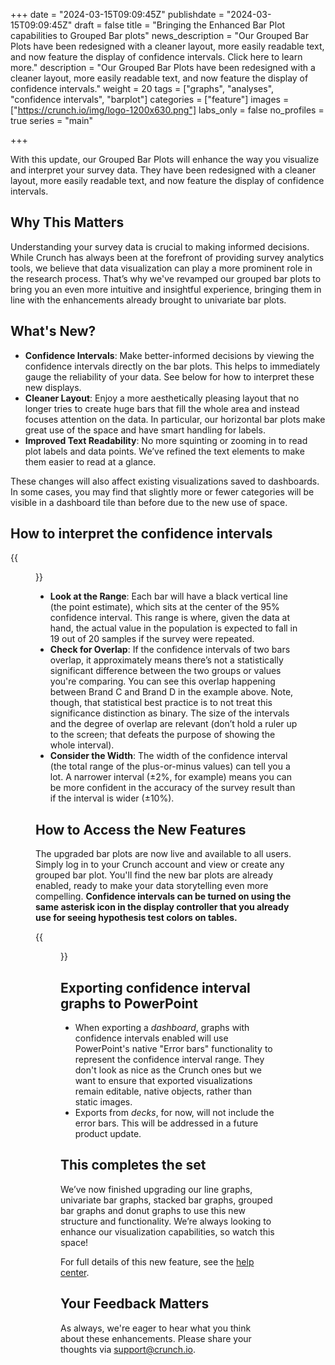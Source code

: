 +++
date = "2024-03-15T09:09:45Z"
publishdate = "2024-03-15T09:09:45Z"
draft = false
title = "Bringing the Enhanced Bar Plot capabilities to Grouped Bar plots"
news_description = "Our Grouped Bar Plots have been redesigned with a cleaner layout, more easily readable text, and now feature the display of confidence intervals. Click here to learn more."
description = "Our Grouped Bar Plots have been redesigned with a cleaner layout, more easily readable text, and now feature the display of confidence intervals."
weight = 20
tags = ["graphs", "analyses", "confidence intervals", "barplot"]
categories = ["feature"]
images = ["https://crunch.io/img/logo-1200x630.png"]
labs_only = false
no_profiles = true
series = "main"

+++

With this update, our Grouped Bar Plots will enhance the way you visualize and interpret your survey data. They have been redesigned with a cleaner layout, more easily readable text, and now feature the display of confidence intervals.

## Why This Matters

Understanding your survey data is crucial to making informed decisions. While Crunch has always been at the forefront of providing survey analytics tools, we believe that data visualization can play a more prominent role in the research process. That’s why we've revamped our grouped bar plots to bring you an even more intuitive and insightful experience, bringing them in line with the enhancements already brought to univariate bar plots.

## What's New?

- **Confidence Intervals**: Make better-informed decisions by viewing the confidence intervals directly on the bar plots. This helps to immediately gauge the reliability of your data. See below for how to interpret these new displays.
- **Cleaner Layout**: Enjoy a more aesthetically pleasing layout that no longer tries to create huge bars that fill the whole area and instead focuses attention on the data. In particular, our horizontal bar plots make great use of the space and have smart handling for labels.
- **Improved Text Readability**: No more squinting or zooming in to read plot labels and data points. We’ve refined the text elements to make them easier to read at a glance.

These changes will also affect existing visualizations saved to dashboards. In some cases, you may find that slightly more or fewer categories will be visible in a dashboard tile than before due to the new use of space.

## How to interpret the confidence intervals

{{<figure src="https://player-crunch-io.s3.amazonaws.com/help-crunch-io/screenshots/Uncertainty_on_graphs_grouped_barplot.png" class="img-fluid">}}


- **Look at the Range**: Each bar will have a black vertical line (the point estimate), which sits at the center of the 95% confidence interval. This range is where, given the data at hand, the actual value in the population is expected to fall in 19 out of 20 samples if the survey were repeated.
- **Check for Overlap**: If the confidence intervals of two bars overlap, it approximately means there’s not a statistically significant difference between the two groups or values you're comparing. You can see this overlap happening between Brand C and Brand D in the example above. Note, though, that statistical best practice is to not treat this significance distinction as binary. The size of the intervals and the degree of overlap are relevant (don’t hold a ruler up to the screen; that defeats the purpose of showing the whole interval).
- **Consider the Width**: The width of the confidence interval (the total range of the plus-or-minus values) can tell you a lot. A narrower interval (±2%, for example) means you can be more confident in the accuracy of the survey result than if the interval is wider (±10%).

## How to Access the New Features

The upgraded bar plots are now live and available to all users. Simply log in to your Crunch account and view or create any grouped bar plot. You'll find the new bar plots are already enabled, ready to make your data storytelling even more compelling. **Confidence intervals can be turned on using the same asterisk icon in the display controller that you already use for seeing hypothesis test colors on tables.**

{{<figure src="https://player-crunch-io.s3.amazonaws.com/help-crunch-io/screenshots/display_controller_sig_test_bar_plots.png" width=300 class="img-fluid">}}

## **Exporting confidence interval graphs to PowerPoint**

- When exporting a *dashboard*, graphs with confidence intervals enabled will use PowerPoint's native "Error bars" functionality to represent the confidence interval range. They don't look as nice as the Crunch ones but we want to ensure that exported visualizations remain editable, native objects, rather than static images.
- Exports from *decks*, for now, will not include the error bars. This will be addressed in a future product update.

## This completes the set

We’ve now finished upgrading our line graphs, univariate bar graphs, stacked bar graphs, grouped bar graphs and donut graphs to use this new structure and functionality. We’re always looking to enhance our visualization capabilities, so watch this space!

For full details of this new feature, see the [help center](https://help.crunch.io/hc/en-us/articles/20500101668365-Confidence-intervals-on-graphs).

## Your Feedback Matters

As always, we're eager to hear what you think about these enhancements. Please share your thoughts via [support@crunch.io](mailto:support@crunch.io).
